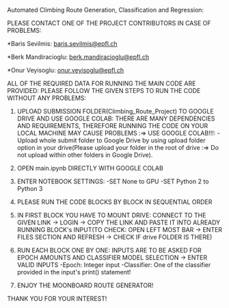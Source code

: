 Automated Climbing Route Generation, Classification and Regression:

PLEASE CONTACT ONE OF THE PROJECT CONTRIBUTORS IN CASE OF PROBLEMS: 

*Baris Sevilmis: baris.sevilmis@epfl.ch
 
*Berk Mandiracioglu: berk.mandiracioglu@epfl.ch

*Onur Veyisoglu: onur.veyisoglu@epfl.ch

ALL OF THE REQUIRED DATA FOR RUNNING THE MAIN CODE ARE PROVIDED: PLEASE FOLLOW THE GIVEN STEPS TO RUN THE CODE WITHOUT ANY PROBLEMS:

1) UPLOAD SUBMISSION FOLDER(Climbing_Route_Project) TO GOOGLE DRIVE AND USE GOOGLE COLAB: THERE ARE MANY DEPENDENCIES AND REQUIREMENTS, THEREFORE RUNNING THE CODE ON YOUR LOCAL MACHINE MAY CAUSE PROBLEMS :=> USE GOOGLE COLAB!!!: -Upload whole submit folder to Google Drive by using upload folder option in your drive(Please upload your folder in the root of drive :=> Do not upload within other folders in Google Drive).

2) OPEN main.ipynb DIRECTLY WITH GOOGLE COLAB

3) ENTER NOTEBOOK SETTINGS: -SET None to GPU
   	                        -SET Python 2 to Python 3

4) PLEASE RUN THE CODE BLOCKS BY BLOCK IN SEQUENTIAL ORDER

5) IN FIRST BLOCK YOU HAVE TO MOUNT DRIVE: CONNECT TO THE GIVEN LINK -> LOGIN -> COPY THE LINK AND PASTE IT INTO ALREADY RUNNING BLOCK's INPUT(TO CHECK: OPEN LEFT MOST BAR -> ENTER FILES SECTION AND REFRESH -> CHECK IF drive FOLDER IS THERE)

6) RUN EACH BLOCK ONE BY ONE: INPUTS ARE TO BE ASKED FOR EPOCH AMOUNTS AND CLASSIFIER MODEL SELECTION -> ENTER VALID INPUTS
-Epoch: Integer input
-Classifier: One of the classifier provided in the input's print() statement!

7) ENJOY THE MOONBOARD ROUTE GENERATOR!

THANK YOU FOR YOUR INTEREST!

